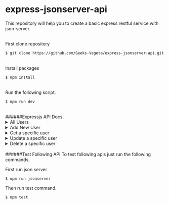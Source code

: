 # express-jsonserver-api

This repository will help you to create a basic express restful service with json-server.

<br/>
First clone repository

```bash
$ git clone https://github.com/Geeks-Vegeta/express-jsonserver-api.git
```

<br/>
Install packages

```bash
$ npm install
```

<br/>
Run the following script.

```bash
$ npm run dev
```

<br/>
######Expressjs API Docs.
<details>
<summary>All Users</summary>

```bash
GET 
/alluser
```
</details>


<details>
<summary>Add New User</summary>

```bash
POST 
/adduser
req.body{
    id:12,
    name:"shreyas"
}
```
</details>


<details>
<summary>Get a specific user</summary>

```bash
GET 
/user/12
```
</details>

<details>
<summary>Update a specific user</summary>

```bash
PUT 
/update/12
req.body{
    name:"jhon"
}
```
</details>

<details>
<summary>Delete a specific user</summary>

```bash
DELETE 
/delete/12
```
</details>

<br/>
######Test Following API
To test following apis just run the following commands.

First run json server
```bash
$ npm run jsonserver
```

Then run test command.
```bash
$ npm test
```